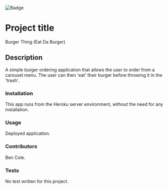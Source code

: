 
![Badge](https://img.shields.io/badge/licence-MIT-brightgreen)

# Project title
Burger Thing (Eat Da Burger)

## Description
A simple burger ordering application that allows the user to order from a carousel menu. The user can then 'eat' their burger before throwing it in the 'trash'.

### Installation
This app runs from the Heroku server environment, without the need for any installation.

### Usage
Deployed application.

### Contributors
Ben Cole.

### Tests
No test written for this project.
